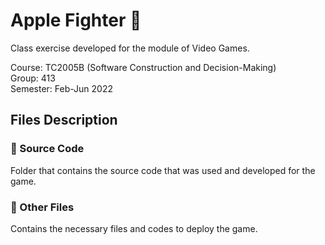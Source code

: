 # Apple Fighter 🍎

Class exercise developed for the module of Video Games.

Course: TC2005B (Software Construction and Decision-Making)
<br>
Group: 413
<br>
Semester: Feb-Jun 2022

## Files Description

### 📁 Source Code

Folder that contains the source code that was used and developed for the game.

### 📁 Other Files

Contains the necessary files and codes to deploy the game.
